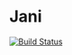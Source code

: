 # Jani

[![Build Status](https://github.com/LegionAtol/Jani.jl/actions/workflows/CI.yml/badge.svg?branch=main)](https://github.com/LegionAtol/Jani.jl/actions/workflows/CI.yml?query=branch%3Amain)
